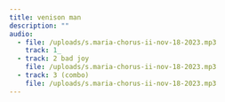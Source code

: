 ```yaml
---
title: venison man
description: ""
audio:
  - file: /uploads/s.maria-chorus-ii-nov-18-2023.mp3
    track: 1_
  - track: 2 bad joy
    file: /uploads/s.maria-chorus-ii-nov-18-2023.mp3
  - track: 3 (combo)
    file: /uploads/s.maria-chorus-ii-nov-18-2023.mp3
---
```

